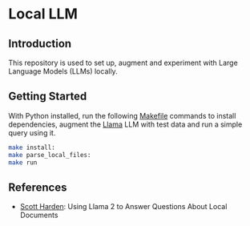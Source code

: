 # Local LLM

## Introduction

This repository is used to set up, augment and experiment with Large Language Models (LLMs) locally.

## Getting Started

With Python installed, run the following [Makefile] commands to install dependencies,
augment the [Llama] LLM with test data and run a simple query using it.

```sh
make install:
make parse_local_files:
make run
```

## References

- [Scott Harden]: Using Llama 2 to Answer Questions About Local Documents

[Llama]: https://llama.meta.com/
[Makefile]: ./Makefile
[Scott Harden]: https://swharden.com/blog/2023-07-30-ai-document-qa/
